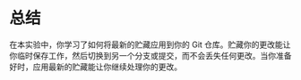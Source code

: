 # 总结

在本实验中，你学习了如何将最新的贮藏应用到你的 Git 仓库。贮藏你的更改能让你临时保存工作，然后切换到另一个分支或提交，而不会丢失任何更改。当你准备好时，应用最新的贮藏能让你继续处理你的更改。
